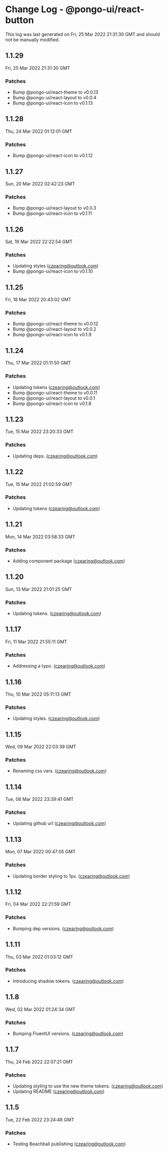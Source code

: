 # Change Log - @pongo-ui/react-button

This log was last generated on Fri, 25 Mar 2022 21:31:30 GMT and should not be manually modified.

<!-- Start content -->

## 1.1.29

Fri, 25 Mar 2022 21:31:30 GMT

### Patches

- Bump @pongo-ui/react-theme to v0.0.13
- Bump @pongo-ui/react-layout to v0.0.4
- Bump @pongo-ui/react-icon to v0.1.13

## 1.1.28

Thu, 24 Mar 2022 01:12:01 GMT

### Patches

- Bump @pongo-ui/react-icon to v0.1.12

## 1.1.27

Sun, 20 Mar 2022 02:42:23 GMT

### Patches

- Bump @pongo-ui/react-layout to v0.0.3
- Bump @pongo-ui/react-icon to v0.1.11

## 1.1.26

Sat, 19 Mar 2022 22:22:54 GMT

### Patches

- Updating styles (czearing@outlook.com)
- Bump @pongo-ui/react-icon to v0.1.10

## 1.1.25

Fri, 18 Mar 2022 20:43:02 GMT

### Patches

- Bump @pongo-ui/react-theme to v0.0.12
- Bump @pongo-ui/react-layout to v0.0.2
- Bump @pongo-ui/react-icon to v0.1.9

## 1.1.24

Thu, 17 Mar 2022 01:11:50 GMT

### Patches

- Updating tokens (czearing@outlook.com)
- Bump @pongo-ui/react-theme to v0.0.11
- Bump @pongo-ui/react-layout to v0.0.1
- Bump @pongo-ui/react-icon to v0.1.8

## 1.1.23

Tue, 15 Mar 2022 23:20:33 GMT

### Patches

- Updating deps. (czearing@outlook.com)

## 1.1.22

Tue, 15 Mar 2022 21:02:59 GMT

### Patches

- Updating tokens (czearing@outlook.com)

## 1.1.21

Mon, 14 Mar 2022 03:58:33 GMT

### Patches

- Adding component package (czearing@outlook.com)

## 1.1.20

Sun, 13 Mar 2022 21:01:25 GMT

### Patches

- Updating tokens. (czearing@outlook.com)

## 1.1.17

Fri, 11 Mar 2022 21:55:11 GMT

### Patches

- Addressing a typo. (czearing@outlook.com)

## 1.1.16

Thu, 10 Mar 2022 05:11:13 GMT

### Patches

- Updating styles. (czearing@outlook.com)

## 1.1.15

Wed, 09 Mar 2022 22:03:39 GMT

### Patches

- Renaming css vars. (czearing@outlook.com)

## 1.1.14

Tue, 08 Mar 2022 23:39:41 GMT

### Patches

- Updating github url (czearing@outlook.com)

## 1.1.13

Mon, 07 Mar 2022 00:47:05 GMT

### Patches

- Updating border styling to 1px. (czearing@outlook.com)

## 1.1.12

Fri, 04 Mar 2022 22:21:59 GMT

### Patches

- Bumping dep versions. (czearing@outlook.com)

## 1.1.11

Thu, 03 Mar 2022 01:03:12 GMT

### Patches

- Introducing shadow tokens. (czearing@outlook.com)

## 1.1.8

Wed, 02 Mar 2022 01:24:34 GMT

### Patches

- Bumping FluentUI versions. (czearing@outlook.com)

## 1.1.7

Thu, 24 Feb 2022 22:07:21 GMT

### Patches

- Updating styling to use the new theme tokens. (czearing@outlook.com)
- Updating README (czearing@outlook.com)

## 1.1.5

Tue, 22 Feb 2022 23:24:48 GMT

### Patches

- Testing Beachball publishing (czearing@outlook.com)
